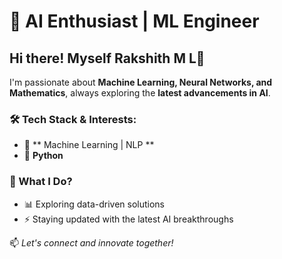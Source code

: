 # 🚀 AI Enthusiast | ML Engineer 

## Hi there! Myself Rakshith M L👋  
I'm passionate about **Machine Learning, Neural Networks, and Mathematics**, always exploring the **latest advancements in AI**.  

### 🛠️ Tech Stack & Interests:  
- 🧠 ** Machine Learning | NLP **  
- 🐍 **Python**   

### 🚀 What I Do?  
- 📊 Exploring data-driven solutions  
- ⚡ Staying updated with the latest AI breakthroughs  

📫 *Let's connect and innovate together!*  
